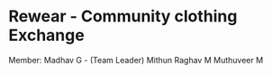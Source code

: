 # Rewear - Community clothing Exchange
Member:
Madhav G - (Team Leader)
Mithun Raghav M
Muthuveer M
